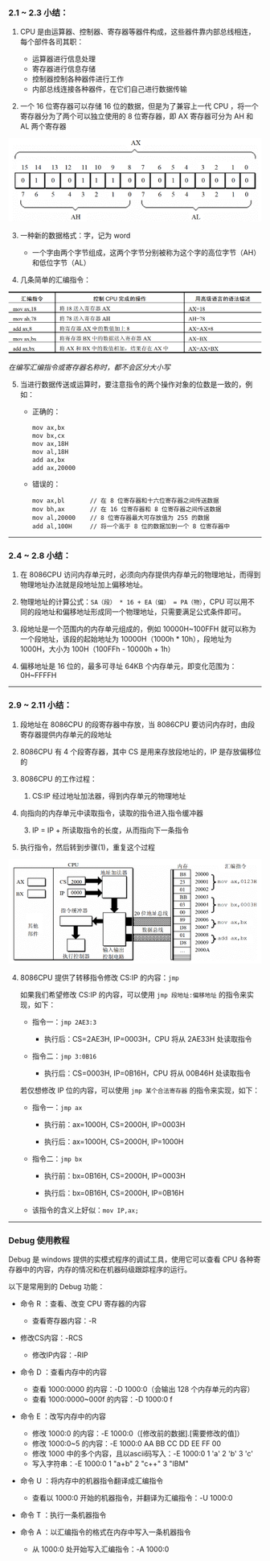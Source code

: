 ### 2.1 ~ 2.3 小结：

1. CPU 是由运算器、控制器、寄存器等器件构成，这些器件靠内部总线相连，每个部件各司其职：

   - 运算器进行信息处理
   - 寄存器进行信息存储
   - 控制器控制各种器件进行工作
   - 内部总线连接各种器件，在它们自己进行数据传输

   

2. 一个 16 位寄存器可以存储 16 位的数据，但是为了兼容上一代 CPU ，将一个寄存器分为了两个可以独立使用的 8 位寄存器，即 AX 寄存器可分为 AH 和 AL 两个寄存器

![16位寄存器分成的两个8位寄存器](./images/16%E4%BD%8D%E5%AF%84%E5%AD%98%E5%99%A8%E5%88%86%E6%88%90%E7%9A%84%E4%B8%A4%E4%B8%AA8%E4%BD%8D%E5%AF%84%E5%AD%98%E5%99%A8.png)



3. 一种新的数据格式：字，记为 word

   - 一个字由两个字节组成，这两个字节分别被称为这个字的高位字节（AH）和低位字节（AL）

   

4. 几条简单的汇编指令：

![汇编指令举例](./images/%E6%B1%87%E7%BC%96%E6%8C%87%E4%BB%A4%E4%B8%BE%E4%BE%8B.png)

*在编写汇编指令或寄存器名称时，都不会区分大小写*



5. 当进行数据传送或运算时，要注意指令的两个操作对象的位数是一致的，例如：

   - 正确的：

     ```
     mov ax,bx
     mov bx,cx 
     mov ax,18H
     mov al,18H
     add ax,bx
     add ax,20000
     ```

   - 错误的：

     ```
     mov ax,bl       // 在 8 位寄存器和十六位寄存器之间传送数据
     mov bh,ax       // 在 16 位寄存器和 8 位寄存器之间传送数据
     mov al,20000    // 8 位寄存器最大可存放值为 255 的数据
     add al,100H     // 将一个高于 8 位的数据加到一个 8 位寄存器中
     ```

---

### 2.4 ~ 2.8 小结：

1. 在 8086CPU 访问内存单元时，必须向内存提供内存单元的物理地址，而得到物理地址办法就是段地址加上偏移地址。

   

2. 物理地址的计算公式：`SA（段） * 16 + EA（偏） = PA（物）`，CPU 可以用不同的段地址和偏移地址形成同一个物理地址，只需要满足公式条件即可。

   

3. 段地址是一个范围内的内存单元组成的，例如 10000H~100FFH 就可以称为一个段地址，该段的起始地址为 10000H（1000h * 10h），段地址为 1000H，大小为 100H（100FFh - 10000h + 1h）

   

4. 偏移地址是 16 位的，最多可寻址 64KB 个内存单元，即变化范围为：0H~FFFFH

---

### 2.9 ~ 2.11 小结：

1. 段地址在 8086CPU 的段寄存器中存放，当 8086CPU 要访问内存时，由段寄存器提供内存单元的段地址

    

2. 8086CPU 有 4 个段寄存器，其中 CS 是用来存放段地址的，IP 是存放偏移位的

    

3. 8086CPU 的工作过程：

   1. CS:IP 经过地址加法器，得到内存单元的物理地址

4. 向指向的内存单元中读取指令，读取的指令进入指令缓冲器

   3. IP = IP + 所读取指令的长度，从而指向下一条指令

5. 执行指令，然后转到步骤(1)，重复这个过程

![8086CPU读取和执行指令的概念](./images/8086CPU%E8%AF%BB%E5%8F%96%E5%92%8C%E6%89%A7%E8%A1%8C%E6%8C%87%E4%BB%A4%E7%9A%84%E6%A6%82%E5%BF%B5.png)



4. 8086CPU 提供了转移指令修改 CS:IP 的内容：`jmp`

   如果我们希望修改 CS:IP 的内容，可以使用 `jmp 段地址:偏移地址` 的指令来实现，如下：

   - 指令一：`jmp 2AE3:3` 

     - 执行后：CS=2AE3H, IP=0003H，CPU 将从 2AE33H 处读取指令

   - 指令二：`jmp 3:0B16`

     - 执行后：CS=0003H, IP=0B16H，CPU 将从 00B46H 处读取指令

     

   若仅想修改 IP 位的内容，可以使用 `jmp 某个合法寄存器` 的指令来实现，如下：

   - 指令一：`jmp ax`

     - 执行前：ax=1000H, CS=2000H, IP=0003H

     - 执行后：ax=1000H, CS=2000H, IP=1000H

   - 指令二：`jmp bx`

     - 执行前：bx=0B16H, CS=2000H, IP=0003H

     - 执行后：bx=0B16H, CS=2000H, IP=0B16H

   - 该指令的含义上好似：`mov IP,ax;`


---

### Debug 使用教程

Debug 是 windows 提供的实模式程序的调试工具，使用它可以查看 CPU 各种寄存器中的内容，内存的情况和在机器码级跟踪程序的运行。

以下是常用到的 Debug 功能：

- 命令 R ：查看、改变 CPU 寄存器的内容

  - 查看寄存器内容：-R

- 修改CS内容：-RCS

  - 修改IP内容：-RIP

  

- 命令 D ：查看内存中的内容

  - 查看 1000:0000 的内容：-D 1000:0（会输出 128 个内存单元的内容）
  - 查看 1000:0000~000f 的内容：-D 1000:0 f

  

- 命令 E ：改写内存中的内容

  - 修改 1000:0 的内容：-E 1000:0（[修改前的数据].[需要修改的值]）
  - 修改 1000:0~5 的内容：-E 1000:0 AA BB CC DD EE FF 00
  - 修改 1000 中的多个内容，且以ascii码写入：-E 1000:0 1 'a' 2 'b' 3 'c'
  - 写入字符串：-E 1000:0 1 "a+b" 2 "c++" 3 "IBM"

  

- 命令 U ：将内存中的机器指令翻译成汇编指令

  - 查看以 1000:0 开始的机器指令，并翻译为汇编指令：-U 1000:0

  

- 命令 T ：执行一条机器指令



- 命令 A ：以汇编指令的格式在内存中写入一条机器指令

  - 从 1000:0 处开始写入汇编指令：-A 1000:0

